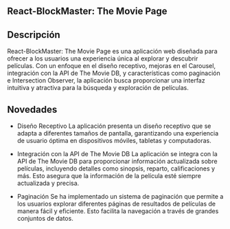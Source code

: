 ## React-BlockMaster: The Movie Page

## Descripción
React-BlockMaster: The Movie Page es una aplicación web diseñada para ofrecer a los usuarios una experiencia única al explorar y descubrir películas. Con un enfoque en el diseño receptivo, mejoras en el Carousel, integración con la API de The Movie DB, y características como paginación e Intersection Observer, la aplicación busca proporcionar una interfaz intuitiva y atractiva para la búsqueda y exploración de películas.

## Novedades
- Diseño Receptivo
La aplicación presenta un diseño receptivo que se adapta a diferentes tamaños de pantalla, garantizando una experiencia de usuario óptima en dispositivos móviles, tabletas y computadoras.

- Integración con la API de The Movie DB
La aplicación se integra con la API de The Movie DB para proporcionar información actualizada sobre películas, incluyendo detalles como sinopsis, reparto, calificaciones y más. Esto asegura que la información de la película esté siempre actualizada y precisa.

- Paginación
Se ha implementado un sistema de paginación que permite a los usuarios explorar diferentes páginas de resultados de películas de manera fácil y eficiente. Esto facilita la navegación a través de grandes conjuntos de datos.

